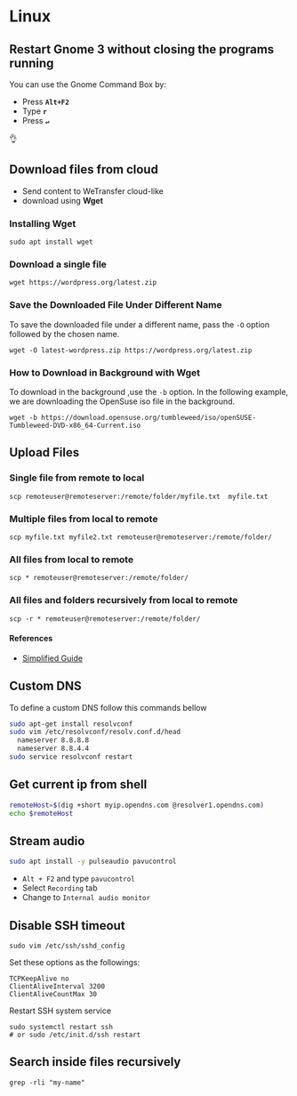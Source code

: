 # Linux

## Restart Gnome 3 without closing the programs running

You can use the Gnome Command Box by:

* Press **`Alt+F2`** 
* Type **`r`** 
* Press **`↵`**

👌

## Download files from cloud

* Send content to WeTransfer cloud-like 
* download using **Wget**

### Installing Wget

```text
sudo apt install wget
```

### Download a single file

```text
wget https://wordpress.org/latest.zip
```

### Save the Downloaded File Under Different Name <a id="using-wget-command-to-save-the-downloaded-file-under-different-name"></a>

To save the downloaded file under a different name, pass the `-O` option followed by the chosen name.

```text
wget -O latest-wordpress.zip https://wordpress.org/latest.zip
```

### How to Download in Background with Wget  <a id="how-to-download-in-background-with-wget"></a>

To download in the background ,use the `-b` option. In the following example, we are downloading the OpenSuse iso file in the background.

```text
wget -b https://download.opensuse.org/tumbleweed/iso/openSUSE-Tumbleweed-DVD-x86_64-Current.iso
```

## Upload Files

### Single file from remote to local

```text
scp remoteuser@remoteserver:/remote/folder/myfile.txt  myfile.txt
```

### Multiple files from local to remote

```text
scp myfile.txt myfile2.txt remoteuser@remoteserver:/remote/folder/
```

### All files from local to remote

```text
scp * remoteuser@remoteserver:/remote/folder/
```

### All files and folders recursively from local to remote

```text
scp -r * remoteuser@remoteserver:/remote/folder/
```

#### References

* [Simplified Guide](https://www.simplified.guide/ssh/copy-file)

## Custom DNS

To define a custom DNS follow this commands bellow

```bash
sudo apt-get install resolvconf
sudo vim /etc/resolvconf/resolv.conf.d/head
  nameserver 8.8.8.8
  nameserver 8.8.4.4
sudo service resolvconf restart
```

## Get current ip from shell

```bash
remoteHost=$(dig +short myip.opendns.com @resolver1.opendns.com)
echo $remoteHost
```

## Stream audio

```bash
sudo apt install -y pulseaudio pavucontrol
```

* `Alt + F2`  and type `pavucontrol`
* Select `Recording` tab
* Change to `Internal audio monitor`

## Disable SSH timeout

```text
sudo vim /etc/ssh/sshd_config
```

Set these options as the followings:

```text
TCPKeepAlive no 
ClientAliveInterval 3200
ClientAliveCountMax 30
```

Restart SSH system service

```text
sudo systemctl restart ssh 
# or sudo /etc/init.d/ssh restart
```

## Search inside files recursively 

```text
grep -rli "my-name"
```

